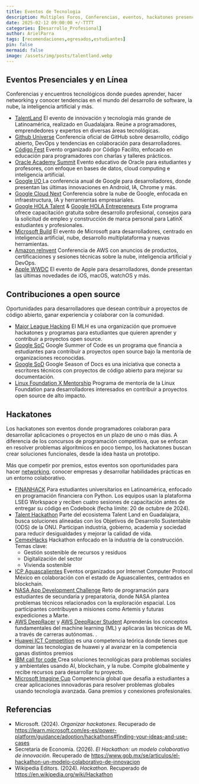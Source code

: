 ```yaml
---
title: Eventos de Tecnologia
description: Multiples Foros, Conferencias, eventos, hackatones presenciales y en linea.
date: 2025-02-12 09:00:00 +/-TTTT
categories: [Desarrollo_Profesional]
author: ArielParra 
tags: [recomendaciones,egresados,estudiantes]
pin: false
mermaid: false
image: /assets/img/posts/talentland.webp
---
```


## Eventos Presenciales y en Línea

Conferencias y encuentros tecnológicos donde puedes aprender, hacer networking y conocer tendencias en el mundo del desarrollo de software, la nube, la inteligencia artificial y más.

- [TalentLand](https://www.talent-land.mx/) El evento de innovación y tecnología más grande de Latinoamérica, realizado en Guadalajara. Reúne a programadores, emprendedores y expertos en diversas áreas tecnológicas.
- [Github Universe](https://githubuniverse.com/) Conferencia oficial de GitHub sobre desarrollo, código abierto, DevOps y tendencias en colaboración para desarrolladores.
- [Código Fest](https://codigofacilito.com/codigofest) Evento organizado por Código Facilito, enfocado en educación para programadores con charlas y talleres prácticos.
- [Oracle Academy Summit](https://education.oracle.com/OASummitMexico) Evento educativo de Oracle para estudiantes y profesores, con enfoque en bases de datos, cloud computing e inteligencia artificial.
- [Google I/O ](https://io.google/2024/) La conferencia anual de Google para desarrolladores, donde presentan las últimas innovaciones en Android, IA, Chrome y más.
- [Google Cloud Next](https://cloud.withgoogle.com/next) Conferencia sobre la nube de Google, enfocada en infraestructura, IA y herramientas empresariales.
- [Google HOLA Talent](https://rsvp.withgoogle.com/events/google-hola-talent-2024/home) & [Google HOLA Entrepreneurs](https://rsvp.withgoogle.com/events/google-hola-entrepreneurs-2024) Este programa ofrece capacitación gratuita sobre desarrollo profesional, consejos para la solicitud de empleo y construcción de marca personal para LatinX estudiantes y profesionales.
- [Microsoft Build](https://build.microsoft.com/en-US/home) El evento de Microsoft para desarrolladores, centrado en inteligencia artificial, nube, desarrollo multiplataforma y nuevas herramientas.
- [Amazon reInvent](https://reinvent.awsevents.com/) Conferencia de AWS con anuncios de productos, certificaciones y sesiones técnicas sobre la nube, inteligencia artificial y DevOps.
- [Apple WWDC](https://developer.apple.com/wwdc/) El evento de Apple para desarrolladores, donde presentan las últimas novedades de iOS, macOS, watchOS y más.

## Contribuciones a open source

Oportunidades para desarrolladores que desean contribuir a proyectos de código abierto, ganar experiencia y colaborar con la comunidad.

- [Major League Hacking](https://mlh.io/) El MLH es una organización que promueve hackatones y programas para estudiantes que quieren aprender y contribuir a proyectos open source.
- [Google SoC](https://summerofcode.withgoogle.com/)  Google Summer of Code es un programa que financia a estudiantes para contribuir a proyectos open source bajo la mentoría de organizaciones reconocidas.
- [Google SoD](https://developers.google.com/season-of-docs) Google Season of Docs es una iniciativa que conecta a escritores técnicos con proyectos de código abierto para mejorar su documentación.
- [Linux Foundation X Mentorship](https://lfx.linuxfoundation.org/tools/mentorship/) Programa de mentoría de la Linux Foundation para desarrolladores interesados en contribuir a proyectos open source de alto impacto.

## Hackatones  

Los hackatones son eventos donde programadores colaboran para desarrollar aplicaciones o proyectos en un plazo de uno o más días. A diferencia de los concursos de programación competitiva, que se enfocan en resolver problemas algorítmicos en poco tiempo, los hackatones buscan crear soluciones funcionales, desde la idea hasta un prototipo.  

Más que competir por premios, estos eventos son oportunidades para hacer [networking](https://cpc-gallos.github.io/blog/Desarrollo_Profesional/#networking-liderazgo-y-soft-skills-acreditables), conocer empresas y desarrollar habilidades prácticas en un entorno colaborativo.  

- [FINANHACK](https://solutions.lseg.com/FINANHACK2024) 
Para estudiantes universitarios en Latinoamérica, enfocado en programación financiera con Python. Los equipos usan la plataforma LSEG Workspace y reciben cuatro sesiones de capacitación antes de entregar su código en Codebook (fecha límite: 20 de octubre de 2024).  
- [Talent Hackathon](https://hackathon.talent-network.org/) 
Parte del ecosistema Talent Land en Guadalajara, busca soluciones alineadas con los Objetivos de Desarrollo Sustentable (ODS) de la ONU. Participan industria, gobierno, academia y sociedad para reducir desigualdades y mejorar la calidad de vida.  
- [CemexHacks](https://cemexhacks.com/) 
Hackathon enfocado en la industria de la construcción. Temas clave:  
    - Gestión sostenible de recursos y residuos  
    - Digitalización del sector  
    - Vivienda sostenible  
- [ICP Aguascalientes](https://lu.ma/user/icphub_MX) 
Eventos organizados por Internet Computer Protocol México en colaboración con el estado de Aguascalientes, centrados en blockchain.  
- [NASA App Development Challenge](https://www.nasa.gov/learning-resources/app-development-challenge/) 
Reto de programación para estudiantes de secundaria y preparatoria, donde NASA plantea problemas técnicos relacionados con la exploración espacial. Los participantes contribuyen a misiones como Artemis y futuras expediciones a Marte.  
- [AWS DeepRacer](https://aws.amazon.com/es/deepracer/) y [AWS DeepRacer Student](https://aws.amazon.com/es/deepracer/student/?nc=sn&loc=4) Aprenderás los conceptos fundamentales del machine learning (ML) y aplicaras las técnicas de ML a través de carreras autónomas. .
- [Huawei ICT Competition](https://e.huawei.com/en/talent/#/ict-academy/ict-competition/regional-competition?zoneCode=040593&zoneId=98269643&compId=85131998&divisionName=Latin%20America&type=C001&isCollectGender=N&enrollmentDeadline=2025-02-14%2023%3A59%3A59&compTotalApplicantCount=4091) es una competencia teórica donde tienes que dominar las tecnologías de huawei y al avanzar en la competencia ganas distintos premios
- [IBM call for code ](https://developer.ibm.com/callforcode/)  Crea soluciones tecnológicas para problemas sociales y ambientales usando AI, blockchain, y la nube. Compite globalmente y recibe recursos para desarrollar tu proyecto.
- [Microsoft Imagine Cup](https://imaginecup.microsoft.com/en-us)  Competencia global que desafía a estudiantes a crear aplicaciones innovadoras para resolver problemas globales usando tecnología avanzada. Gana premios y conexiones profesionales.

## Referencias

- Microsoft. (2024). *Organizar hackatones*. Recuperado de <https://learn.microsoft.com/es-es/power-platform/guidance/adoption/hackathons#finding-your-ideas-and-use-cases>
- Secretaría de Economía. (2026). *El Hackathon: un modelo colaborativo de innovación*. Recuperado de <https://www.gob.mx/se/articulos/el-hackathon-un-modelo-colaborativo-de-innovacion>
- Wikipedia Editors. (2024). *Hackathon*. Recuperado de <https://en.wikipedia.org/wiki/Hackathon> 